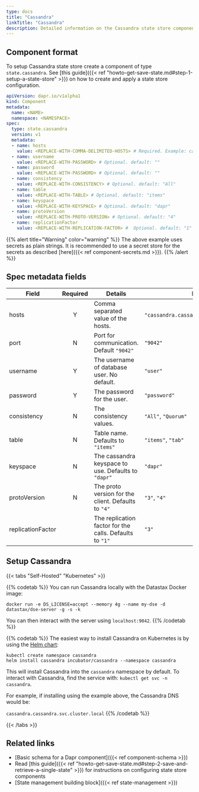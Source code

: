 ```yaml
---
type: docs
title: "Cassandra"
linkTitle: "Cassandra"
description: Detailed information on the Cassandra state store component
--- 
```


## Component format

To setup Cassandra state store create a component of type `state.cassandra`. See [this guide]({{< ref "howto-get-save-state.md#step-1-setup-a-state-store" >}}) on how to create and apply a state store configuration.

```yaml
apiVersion: dapr.io/v1alpha1
kind: Component
metadata:
  name: <NAME>
  namespace: <NAMESPACE>
spec:
  type: state.cassandra
  version: v1
  metadata:
  - name: hosts
    value: <REPLACE-WITH-COMMA-DELIMITED-HOSTS> # Required. Example: cassandra.cassandra.svc.cluster.local
  - name: username
    value: <REPLACE-WITH-PASSWORD> # Optional. default: ""
  - name: password
    value: <REPLACE-WITH-PASSWORD> # Optional. default: ""
  - name: consistency
    value: <REPLACE-WITH-CONSISTENCY> # Optional. default: "All"
  - name: table
    value: <REPLACE-WITH-TABLE> # Optional. default: "items"
  - name: keyspace
    value: <REPLACE-WITH-KEYSPACE> # Optional. default: "dapr"
  - name: protoVersion
    value: <REPLACE-WITH-PROTO-VERSION> # Optional. default: "4"
  - name: replicationFactor
    value: <REPLACE-WITH-REPLICATION-FACTOR> #  Optional. default: "1"
```

{{% alert title="Warning" color="warning" %}}
The above example uses secrets as plain strings. It is recommended to use a secret store for the secrets as described [here]({{< ref component-secrets.md >}}).
{{% /alert %}}

## Spec metadata fields

| Field              | Required | Details | Example |
|--------------------|:--------:|---------|---------|
| hosts             | Y        | Comma separated value of the hosts. | `"cassandra.cassandra.svc.cluster.local"`. 
| port              | N        |  Port for communication. Default `"9042"` | `"9042"`
| username          | Y        | The username of database user. No default.| `"user"`
| password          | Y        | The password for the user. | `"password"`
| consistency       | N        | The consistency values. | `"All"`, `"Quorum"`
| table             | N        | Table name. Defaults to `"items"` | `"items"`, `"tab"`
| keyspace          | N        | The cassandra keyspace to use. Defaults to `"dapr"` | `"dapr"`
| protoVersion      | N        | The proto version for the client. Defaults to `"4"` | `"3"`, `"4"`
| replicationFactor |          | The replication factor for the calls. Defaults to `"1"` | `"3"`

## Setup Cassandra

{{< tabs "Self-Hosted" "Kubernetes" >}}

{{% codetab %}}
You can run Cassandra locally with the Datastax Docker image:

```
docker run -e DS_LICENSE=accept --memory 4g --name my-dse -d datastax/dse-server -g -s -k
```

You can then interact with the server using `localhost:9042`.
{{% /codetab %}}

{{% codetab %}}
The easiest way to install Cassandra on Kubernetes is by using the [Helm chart](https://github.com/helm/charts/tree/master/incubator/cassandra):

```
kubectl create namespace cassandra
helm install cassandra incubator/cassandra --namespace cassandra
```

This will install Cassandra into the `cassandra` namespace by default.
To interact with Cassandra, find the service with: `kubectl get svc -n cassandra`.

For example, if installing using the example above, the Cassandra DNS would be:

`cassandra.cassandra.svc.cluster.local`
{{% /codetab %}}

{{< /tabs >}}

## Related links
- [Basic schema for a Dapr component]({{< ref component-schema >}})
- Read [this guide]({{< ref "howto-get-save-state.md#step-2-save-and-retrieve-a-single-state" >}}) for instructions on configuring state store components
- [State management building block]({{< ref state-management >}})
